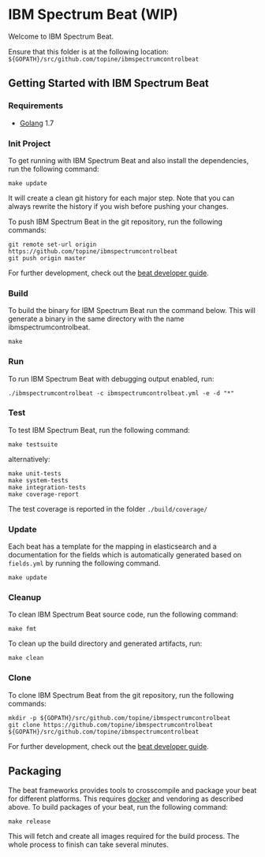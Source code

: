 # IBM Spectrum Beat (WIP)

Welcome to IBM Spectrum Beat.

Ensure that this folder is at the following location:
`${GOPATH}/src/github.com/topine/ibmspectrumcontrolbeat`

## Getting Started with IBM Spectrum Beat

### Requirements

* [Golang](https://golang.org/dl/) 1.7

### Init Project
To get running with IBM Spectrum Beat and also install the
dependencies, run the following command:

```
make update
```

It will create a clean git history for each major step. Note that you can always rewrite the history if you wish before pushing your changes.

To push IBM Spectrum Beat in the git repository, run the following commands:

```
git remote set-url origin https://github.com/topine/ibmspectrumcontrolbeat
git push origin master
```

For further development, check out the [beat developer guide](https://www.elastic.co/guide/en/beats/libbeat/current/new-beat.html).

### Build

To build the binary for IBM Spectrum Beat run the command below. This will generate a binary
in the same directory with the name ibmspectrumcontrolbeat.

```
make
```


### Run

To run IBM Spectrum Beat with debugging output enabled, run:

```
./ibmspectrumcontrolbeat -c ibmspectrumcontrolbeat.yml -e -d "*"
```


### Test

To test IBM Spectrum Beat, run the following command:

```
make testsuite
```

alternatively:
```
make unit-tests
make system-tests
make integration-tests
make coverage-report
```

The test coverage is reported in the folder `./build/coverage/`

### Update

Each beat has a template for the mapping in elasticsearch and a documentation for the fields
which is automatically generated based on `fields.yml` by running the following command.

```
make update
```


### Cleanup

To clean  IBM Spectrum Beat source code, run the following command:

```
make fmt
```

To clean up the build directory and generated artifacts, run:

```
make clean
```


### Clone

To clone IBM Spectrum Beat from the git repository, run the following commands:

```
mkdir -p ${GOPATH}/src/github.com/topine/ibmspectrumcontrolbeat
git clone https://github.com/topine/ibmspectrumcontrolbeat ${GOPATH}/src/github.com/topine/ibmspectrumcontrolbeat
```


For further development, check out the [beat developer guide](https://www.elastic.co/guide/en/beats/libbeat/current/new-beat.html).


## Packaging

The beat frameworks provides tools to crosscompile and package your beat for different platforms. This requires [docker](https://www.docker.com/) and vendoring as described above. To build packages of your beat, run the following command:

```
make release
```

This will fetch and create all images required for the build process. The whole process to finish can take several minutes.
